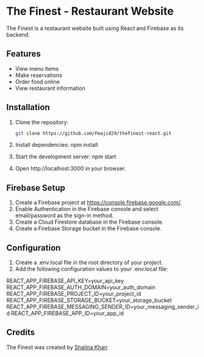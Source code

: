 # The Finest - Restaurant Website

The Finest is a restaurant website built using React and Firebase as its backend.

## Features

- View menu items
- Make reservations
- Order food online
- View restaurant information

## Installation

1. Clone the repository:

   ```bash
   git clone https://github.com/Fmajid29/thefinest-react.git

   ```

2. Install dependencies:
   npm install

3. Start the development server:
   npm start

4. Open http://localhost:3000 in your browser.

## Firebase Setup

1. Create a Firebase project at https://console.firebase.google.com/.
2. Enable Authentication in the Firebase console and select email/password as the sign-in method.
3. Create a Cloud Firestore database in the Firebase console.
4. Create a Firebase Storage bucket in the Firebase console.

## Configuration

1. Create a .env.local file in the root directory of your project.
2. Add the following configuration values to your .env.local file:

REACT_APP_FIREBASE_API_KEY=your_api_key
REACT_APP_FIREBASE_AUTH_DOMAIN=your_auth_domain
REACT_APP_FIREBASE_PROJECT_ID=your_project_id
REACT_APP_FIREBASE_STORAGE_BUCKET=your_storage_bucket
REACT_APP_FIREBASE_MESSAGING_SENDER_ID=your_messaging_sender_id
REACT_APP_FIREBASE_APP_ID=your_app_id

## Credits

The Finest was created by [Shalina Khan](https://github.com/shalinak)
